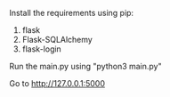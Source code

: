 Install the requirements using pip:
1. flask
2. Flask-SQLAlchemy
3. flask-login

   
Run the main.py using "python3 main.py"

Go to http://127.0.0.1:5000
